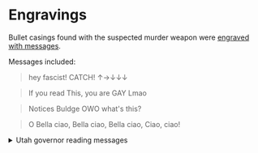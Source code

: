 # Engravings

Bullet casings found with the suspected murder weapon were [engraved with messages](https://archive.is/AJm9m).

Messages included:

> hey fascist! CATCH! ↑→↓↓↓

> If you read This, you are GAY Lmao

> Notices Buldge OWO what's this?

> O Bella ciao, Bella ciao, Bella ciao, Ciao, ciao!

<details>
  <summary>Utah governor reading messages</summary>
  <iframe frameborder="0" width="560" height="315" src="https://www.youtube.com/embed/CiS5wXfXiKs?start=278&end=321" allow="fullscreen"></iframe>
</details>
